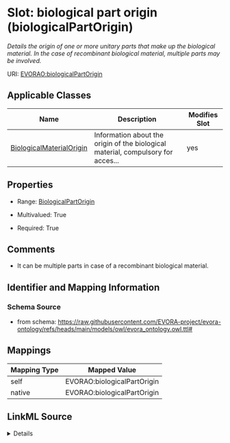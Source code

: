

# Slot: biological part origin (biologicalPartOrigin)


_Details the origin of one or more unitary parts that make up the biological material. In the case of recombinant biological material, multiple parts may be involved._





URI: [EVORAO:biologicalPartOrigin](https://raw.githubusercontent.com/EVORA-project/evora-ontology/refs/heads/main/models/owl/evora_ontology.owl.ttl#biologicalPartOrigin)



<!-- no inheritance hierarchy -->





## Applicable Classes

| Name | Description | Modifies Slot |
| --- | --- | --- |
| [BiologicalMaterialOrigin](BiologicalMaterialOrigin.md) | Information about the origin of the biological material, compulsory for acces... |  yes  |







## Properties

* Range: [BiologicalPartOrigin](BiologicalPartOrigin.md)

* Multivalued: True

* Required: True





## Comments

* It can be multiple parts in case of a recombinant biological material.

## Identifier and Mapping Information







### Schema Source


* from schema: https://raw.githubusercontent.com/EVORA-project/evora-ontology/refs/heads/main/models/owl/evora_ontology.owl.ttl#




## Mappings

| Mapping Type | Mapped Value |
| ---  | ---  |
| self | EVORAO:biologicalPartOrigin |
| native | EVORAO:biologicalPartOrigin |




## LinkML Source

<details>
```yaml
name: biologicalPartOrigin
description: Details the origin of one or more unitary parts that make up the biological
  material. In the case of recombinant biological material, multiple parts may be
  involved.
title: biological part origin
comments:
- It can be multiple parts in case of a recombinant biological material.
from_schema: https://raw.githubusercontent.com/EVORA-project/evora-ontology/refs/heads/main/models/owl/evora_ontology.owl.ttl#
rank: 1000
alias: biologicalPartOrigin
domain_of:
- BiologicalMaterialOrigin
range: BiologicalPartOrigin
required: true
multivalued: true

```
</details>